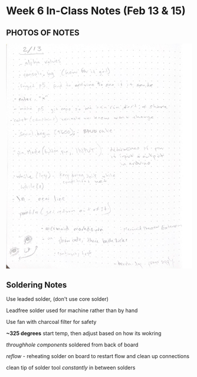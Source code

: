 # Week 6 In-Class Notes (Feb 13 & 15)

## PHOTOS OF NOTES

![Week 6 Written Notes](Images/FEB13notes.png)

## Soldering Notes

Use leaded solder, (don't use core solder)

Leadfree solder used for machine rather than by hand

Use fan with charcoal filter for safety

**~325 degrees** start temp, then adjust based on how its wokring

*throughhole components* soldered from back of board

*reflow* - reheating solder on board to restart flow and clean up connections

clean tip of solder tool *constantly* in between solders
